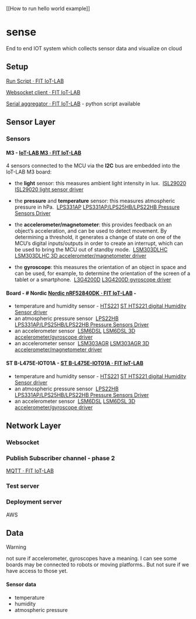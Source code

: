 
[[How to run hello world example]]


# sense
End to end IOT system which collects sensor data and visualize on cloud


## Setup 
[Run Script · FIT IoT-LAB](https://www.iot-lab.info/docs/tools/run-script/)

[Websocket client · FIT IoT-LAB](https://www.iot-lab.info/docs/tools/websocket-client/)

[Serial aggregator · FIT IoT-LAB](https://www.iot-lab.info/docs/tools/serial-aggregator/)
	- python script available

## Sensor Layer

### Sensors

#### M3 - [IoT-LAB M3 · FIT IoT-LAB](https://www.iot-lab.info/docs/boards/iot-lab-m3/)
4 sensors connected to the MCU via the **I2C** bus are embedded into the IoT-LAB M3 board:

- the **light** sensor: this measures ambient light intensity in lux.  [ISL29020](https://www.iot-lab.info/assets/misc/docs/iot-lab-m3/ISL29020.pdf)
	[ISL29020 light sensor driver](https://doc.riot-os.org/group__drivers__isl29020.html)
	
- the **pressure** and **temperature** sensor: this measures atmospheric pressure in hPa.  [LPS331AP](https://www.iot-lab.info/assets/misc/docs/iot-lab-m3/LPS331AP.pdf)
	[LPS331AP/LPS25HB/LPS22HB Pressure Sensors Driver](https://doc.riot-os.org/group__drivers__lpsxxx.html)
- the **accelerometer/magnetometer**: this provides feedback on an object’s acceleration, and can be used to detect movement. By determining a threshold, it generates a change of state on one of the MCU’s digital inputs/outputs in order to create an interrupt, which can be used to bring the MCU out of standby mode.  [LSM303DLHC](https://www.iot-lab.info/assets/misc/docs/iot-lab-m3/LSM303DLHC.pdf)
	[LSM303DLHC 3D accelerometer/magnetometer driver](https://doc.riot-os.org/group__drivers__lsm303dlhc.html)
- the **gyroscope**: this measures the orientation of an object in space and can be used, for example, to determine the orientation of the screen of a tablet or a smartphone.  [L3G4200D](https://www.iot-lab.info/assets/misc/docs/iot-lab-m3/L3G4200D.pdf)
	[L3G4200D gyroscope driver](https://doc.riot-os.org/group__drivers__l3g4200d.html)
	

#### Board - # Nordic [Nordic nRF52840DK · FIT IoT-LAB](https://www.iot-lab.info/docs/boards/nordic-nrf52840dk/) -
- temperature and humidity sensor - [HTS221](https://www.st.com/resource/en/datasheet/hts221.pdf)
	[ST HTS221 digital Humidity Sensor driver](https://doc.riot-os.org/group__drivers__hts221.html)
- an atmospheric pressure sensor  [LPS22HB](https://www.st.com/resource/en/datasheet/dm00140895.pdf)
	[LPS331AP/LPS25HB/LPS22HB Pressure Sensors Driver](https://doc.riot-os.org/group__drivers__lpsxxx.html)
- an accelerometer sensor  [LSM6DSL](https://www.st.com/resource/en/datasheet/lsm6dsl.pdf)
	[LSM6DSL 3D accelerometer/gyroscope driver](https://doc.riot-os.org/group__drivers__lsm6dsl.html)
- an accelerometer sensor  [LSM303AGR](https://www.st.com/resource/en/datasheet/lsm303agr.pdf)
	[LSM303AGR 3D accelerometer/magnetometer driver](https://doc.riot-os.org/group__drivers__lsm303agr.html)

#### ST B-L475E-IOT01A - [ST B-L475E-IOT01A · FIT IoT-LAB](https://www.iot-lab.info/docs/boards/st-b-l475e-iot01a/)

- temperature and humidity sensor - [HTS221](https://www.st.com/resource/en/datasheet/hts221.pdf)
	[ST HTS221 digital Humidity Sensor driver](https://doc.riot-os.org/group__drivers__hts221.html)
- an atmospheric pressure sensor  [LPS22HB](https://www.st.com/resource/en/datasheet/dm00140895.pdf)
	[LPS331AP/LPS25HB/LPS22HB Pressure Sensors Driver](https://doc.riot-os.org/group__drivers__lpsxxx.html)
- an accelerometer sensor  [LSM6DSL](https://www.st.com/resource/en/datasheet/lsm6dsl.pdf)
	[LSM6DSL 3D accelerometer/gyroscope driver](https://doc.riot-os.org/group__drivers__lsm6dsl.html)


## Network Layer

### Websocket 
### Publish Subscriber channel - phase 2
[MQTT · FIT IoT-LAB](https://www.iot-lab.info/docs/tools/mqtt-broker/)

### Test server

### Deployment server

AWS

## Data 

>[!WARNING]
>not sure if accelerometer, gyroscopes have a meaning. 
>I can see some boards may be connected to robots or moving platforms.. But not sure if we have access to those yet.

#### Sensor data
- temperature
- humidity
- atmospheric pressure